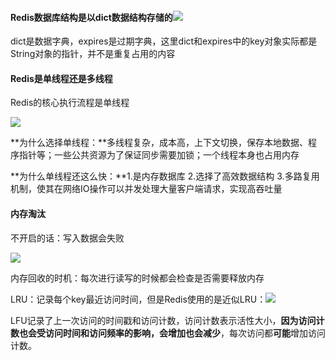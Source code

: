 #### Redis数据库结构是以dict数据结构存储的![](D:\学习笔记\java\pictures\Snipaste_2023-12-26_16-38-24.png)

dict是数据字典，expires是过期字典，这里dict和expires中的key对象实际都是String对象的指针，并不是重复占用的内容

#### Redis是单线程还是多线程

Redis的核心执行流程是单线程

![](D:\学习笔记\java\pictures\Snipaste_2023-12-26_17-02-10.png)

**为什么选择单线程：**多线程复杂，成本高，上下文切换，保存本地数据、程序指针等；一些公共资源为了保证同步需要加锁；一个线程本身也占用内存

**为什么单线程还这么快：**1.是内存数据库 2.选择了高效数据结构 3.多路复用机制，使其在网络IO操作可以并发处理大量客户端请求，实现高吞吐量



#### 内存淘汰

不开启的话：写入数据会失败

![](D:\学习笔记\java\pictures\Snipaste_2023-12-26_17-09-19.png)

内存回收的时机：每次进行读写的时候都会检查是否需要释放内存

LRU：记录每个key最近访问时间，但是Redis使用的是近似LRU：![](D:\学习笔记\java\pictures\Snipaste_2023-12-26_17-24-24.png)

LFU记录了上一次访问的时间戳和访问计数，访问计数表示活性大小，**因为访问计数也会受访问时间和访问频率的影响，会增加也会减少**，每次访问都**可能**增加访问计数。



